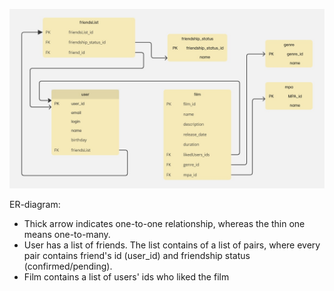 ![ER-diagram in the project Filmorate](https://raw.githubusercontent.com/ZhiRafik/Filmorate/f292001b6e86c3f393a00c3e214c9616c033bd19/ER-Filmorate.jpg "ER-diagram")

ER-diagram:
- Thick arrow indicates one-to-one relationship, whereas the thin one means one-to-many. 
- User has a list of friends. The list contains of a list of pairs, where every pair contains friend's id (user_id) and friendship status (confirmed/pending).
- Film contains a list of users' ids who liked the film
